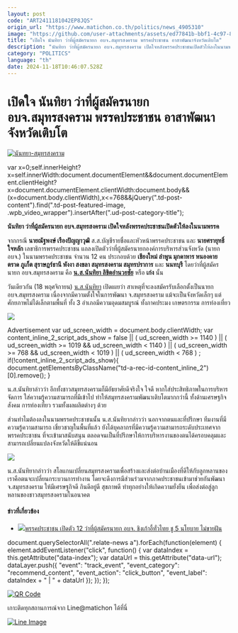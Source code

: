 ```yaml
---
layout: post
code: "ART2411181042EP8JQS"
origin_url: "https://www.matichon.co.th/politics/news_4905310"
image: "https://github.com/user-attachments/assets/ed77841b-bbf1-4c97-803f-0e3ba54efdbc"
title: "เปิดใจ นันทิยา ว่าที่ผู้สมัครนายก อบจ.สมุทรสงคราม พรรคประชาชน อาสาพัฒนาจังหวัดเติบโต"
description: "นันทิยา ว่าที่ผู้สมัครนายก อบจ.สมุทรสงคราม เปิดใจหลังพรรคประชาชนเปิดตัวให้ลงในนามพรรค"
category: "POLITICS"
language: "th"
date: 2024-11-18T10:46:07.528Z
---
```


# เปิดใจ นันทิยา ว่าที่ผู้สมัครนายก อบจ.สมุทรสงคราม พรรคประชาชน อาสาพัฒนาจังหวัดเติบโต

[![](https://www.matichon.co.th/wp-content/uploads/2024/11/นันทยา-สมุทรสงคราม.jpg "นันทยา-สมุทรสงคราม")](https://www.matichon.co.th/wp-content/uploads/2024/11/นันทยา-สมุทรสงคราม.jpg)

var x=0;self.innerHeight?x=self.innerWidth:document.documentElement&&document.documentElement.clientHeight?x=document.documentElement.clientWidth:document.body&&(x=document.body.clientWidth),x<=768&&jQuery(".td-post-content").find(".td-post-featured-image, .wpb\_video\_wrapper").insertAfter(".ud-post-category-title");

**นันทิยา ว่าที่ผู้สมัครนายก อบจ.สมุทรสงคราม เปิดใจหลังพรรคประชาชนเปิดตัวให้ลงในนามพรรค**

จากกรณี **นายณัฐพงษ์ เรืองปัญญาวุฒิ** ส.ส.บัญชีรายชื่อและหัวหน้าพรรคประชาชน และ **นายศรายุทธิ์ ใจหลัก** เลขาธิการพรรคประชาชน แถลงเปิดตัวว่าที่ผู้สมัครนายกองค์การบริหารส่วนจังหวัด (นายก อบจ.) ในนามพรรคประชาชน จำนวน 12 คน ประกอบด้วย **เชียงใหม่ ลำพูน มุกดาหาร หนองคาย ตราด ภูเก็ต สุราษฎร์ธานี พังงา สงขลา สมุทรสงคราม สมุทรปราการ** และ **นนทบุรี** โดยว่าที่ผู้สมัครนายก อบจ.สมุทรสงคราม คือ [**น.ส.นันทิยา ลิขิตอำนวยชัย**](https://www.facebook.com/PeopleSS77) หรือ **เก่ง** นั้น

วันเดียวกัน (18 พฤศจิกายน) [น.ส.นันทิยา](https://www.facebook.com/PeopleSS77) เปิดเผยว่า สาเหตุที่จะลงสมัครรับเลือกตั้งเป็นนายก อบจ.สมุทรสงคราม เนื่องจากมีความตั้งใจในการพัฒนา จ.สมุทรสงคราม แม้จะเป็นจังหวัดเล็กๆ แต่ศักยภาพไม่ได้เล็กตามพื้นที่ ทั้ง 3 อำเภอมีความอุดมสมบูรณ์ ทั้งภาคประมง เกษตรกรรม การท่องเที่ยว

![](https://www.matichon.co.th/wp-content/uploads/2024/11/97756.jpg)

Advertisement var ud\_screen\_width = document.body.clientWidth; var content\_inline\_2\_script\_ads\_show = false || ( ud\_screen\_width >= 1140 ) || ( ud\_screen\_width >= 1019 && ud\_screen\_width < 1140 ) || ( ud\_screen\_width >= 768 && ud\_screen\_width < 1019 ) || ( ud\_screen\_width < 768 ) ; if(!content\_inline\_2\_script\_ads\_show){ document.getElementsByClassName("td-a-rec-id-content\_inline\_2")\[0\].remove(); }

น.ส.นันทิยาล่าวว่า อีกทั้งชาวสมุทรสงครามก็มีอัธยาศัยดีจริงใจ ใจดี หากใส่ประสิทธิภาพในการบริหารจัดการ ใส่ความรู้ความสามารถที่มีเข้าไป ทำให้สมุทรสงครามพัฒนาเติบโตมากกว่านี้ ทั้งด้านเศรษฐกิจ สังคม การท่องเที่ยว รวมทั้งผลผลิตต่างๆ ด้วย

ส่วนทำไมต้องลงในนามพรรคประชาชนนั้น น.ส.นันทิยากล่าวว่า นอกจากตนและที่ปรึกษา ทีมงานที่มีความรู้ความสามารถ เชี่ยวชาญในพื้นที่แล้ว ยังได้บุคลากรที่มีความรู้ความสามารถระดับประเทศจากพรรคประชาชน ที่จะเข้ามาสนับสนุน ตลอดจนเป็นที่ปรึกษาให้การบริหารงานของตนได้ครอบคลุมและสามารถเปลี่ยนแปลงจังหวัดให้ดีขึ้แน่นอน

![](https://www.matichon.co.th/wp-content/uploads/2024/11/S__78897225.jpg)

น.ส.นันทิยากล่าวว่า สโลแกนเปลี่ยนสมุทรสงครามเพื่อสร้างและส่งต่อบ้านเมืองที่ดีให้กับลูกหลานของเราคือตนจะเปลี่ยนกระบวนการทำงาน โดยจะดึงการมีส่วนร่วมจากภาคประชาชนเข้ามาช่วยกันพัฒนา จ.สมุทรสงคราม ให้มีเศรษฐกิจดี กินดีอยู่ดี สุขภาพดี ทำทุกอย่างให้เกิดความยั่งยืน เพื่อส่งต่อสู่ลูกหลานของชาวสมุทรสงครามในอนาคต

#### ข่าวที่เกี่ยวข้อง

*   [![](https://www.matichon.co.th/wp-content/uploads/2024/11/ปชน-12ผู้สมัครนายกอบจ-150x150.jpg)พรรคประชาชน เปิดตัว 12 ว่าที่ผู้สมัครนายก อบจ. ชิงเก้าอี้ทั่วไทย ชู 5 นโยบาย ไม่ขายฝัน](https://www.matichon.co.th/politics/news_4904441)

document.querySelectorAll(".relate-news a").forEach(function(element) { element.addEventListener("click", function() { var dataIndex = this.getAttribute("data-index"); var dataUrl = this.getAttribute("data-url"); dataLayer.push({ "event": "track\_event", "event\_category": "recommend\_content", "event\_action": "click\_button", "event\_label": dataIndex + " | " + dataUrl }); }); });

[![QR Code](https://www.matichon.co.th/wp-content/uploads/2023/07/wob1371z.jpg)](https://lin.ee/ht0nDxX)

เกาะติดทุกสถานการณ์จาก Line@matichon ได้ที่นี่

[![Line Image](https://www.matichon.co.th/wp-content/uploads/2023/07/th.png)](https://lin.ee/ht0nDxX)